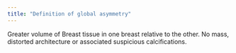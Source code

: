 ```yaml
---
title: "Definition of global asymmetry"
---
```

Greater volume of Breast tissue in one breast relative to the other. No mass, distorted architecture or associated suspicious calcifications.

